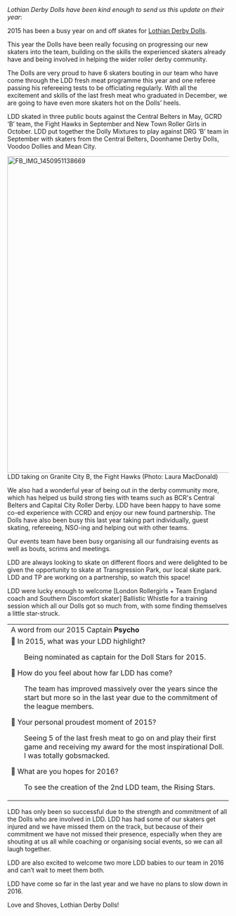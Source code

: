 <html><body><em>Lothian Derby Dolls have been kind enough to send us this update on their year</em>:

2015 has been a busy year on and off skates for <a href="http://lothianderbydolls.com/">Lothian Derby Dolls</a>.

This year the Dolls have been really focusing on progressing our new skaters into the team, building on the skills the experienced skaters already have and being involved in helping the wider roller derby community.

The Dolls are very proud to have 6 skaters bouting in our team who have come through the LDD fresh meat programme this year and one referee passing his refereeing tests to be officiating regularly. With all the excitement and skills of the last fresh meat who graduated in December, we are going to have even more skaters hot on the Dolls’ heels.

LDD skated in three public bouts against the Central Belters in May, GCRD ‘B’ team, the Fight Hawks in September and New Town Roller Girls in October. LDD put together the Dolly Mixtures to play against DRG ‘B’ team in September with skaters from the Central Belters, Doonhame Derby Dolls, Voodoo Dollies and Mean City.

<img class="alignnone size-full wp-image-5314" src="/2015/12/fb_img_1450951138669.jpg" alt="FB_IMG_1450951138669" width="1080" height="720"> LDD taking on Granite City B, the Fight Hawks (Photo: Laura MacDonald)

We also had a wonderful year of being out in the derby community more, which has helped us build strong ties with teams such as BCR's Central Belters and Capital City Roller Derby. LDD have been happy to have some co-ed experience with CCRD and enjoy our new found partnership. The Dolls have also been busy this last year taking part individually, guest skating, refereeing, NSO-ing and helping out with other teams.

Our events team have been busy organising all our fundraising events as well as bouts, scrims and meetings.

LDD are always looking to skate on different floors and were delighted to be given the opportunity to skate at Transgression Park, our local skate park. LDD and TP are working on a partnership, so watch this space!

LDD were lucky enough to welcome [London Rollergirls + Team England coach and Southern Discomfort skater] Ballistic Whistle for a training session which all our Dolls got so much from, with some finding themselves a little star-struck.
<table>
<tbody>
<tr>
<td>A word from our 2015 Captain <strong>Psycho</strong></td>
</tr>
<tr>
<td> In 2015, what was your LDD highlight?
<p style="padding-left:30px;">Being nominated as captain for the Doll Stars for 2015.</p>
 How do you feel about how far LDD has come?
<p style="padding-left:30px;">The team has improved massively over the years since the start but more so in the last year due to the commitment of the league members.</p>
 Your personal proudest moment of 2015?
<p style="padding-left:30px;">Seeing 5 of the last fresh meat to go on and play their first game and receiving my award for the most inspirational Doll. I was totally gobsmacked.</p>
 What are you hopes for 2016?
<p style="padding-left:30px;">To see the creation of the 2nd LDD team, the Rising Stars.</p>
</td>
</tr>
</tbody>
</table>
LDD has only been so successful due to the strength and commitment of all the Dolls who are involved in LDD. LDD has had some of our skaters get injured and we have missed them on the track, but because of their commitment we have not missed their presence, especially when they are shouting at us all while coaching or organising social events, so we can all laugh together.

LDD are also excited to welcome two more LDD babies to our team in 2016 and can’t wait to meet them both.

LDD have come so far in the last year and we have no plans to slow down in 2016.

Love and Shoves, Lothian Derby Dolls!</body></html>
